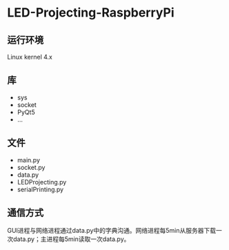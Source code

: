 # LED-Projecting-RaspberryPi

## 运行环境
Linux kernel 4.x
## 库
  + sys
  + socket
  + PyQt5
  + ...  
## 文件
  + main.py
  + socket.py
  + data.py
  + LEDProjecting.py
  + serialPrinting.py
## 通信方式
GUI进程与网络进程通过data.py中的字典沟通。网络进程每5min从服务器下载一次data.py；主进程每5min读取一次data.py。
